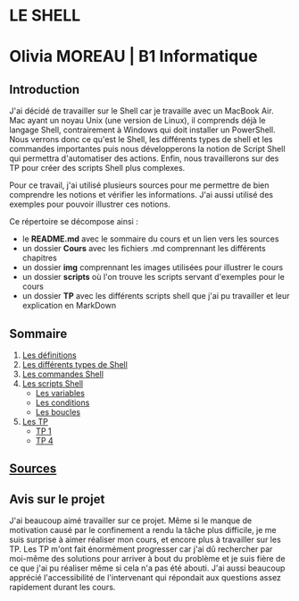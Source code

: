 # LE SHELL 
# Olivia MOREAU | B1 Informatique

## Introduction


J'ai décidé de travailler sur le Shell car je travaille avec un MacBook Air. Mac ayant un noyau Unix (une version de Linux), il comprends déjà le langage Shell, contrairement à Windows qui doit installer un PowerShell. Nous verrons donc ce qu'est le Shell, les différents types de shell et les commandes importantes puis nous développerons la notion de Script Shell qui permettra d'automatiser des actions. Enfin, nous travaillerons sur des TP pour créer des scripts Shell plus complexes.

Pour ce travail, j'ai utilisé plusieurs sources pour me permettre de bien comprendre les notions et vérifier les informations. J'ai aussi utilisé des exemples pour pouvoir illustrer ces notions. 

Ce répertoire se décompose ainsi : 
* le **README.md** avec le sommaire du cours et un lien vers les sources
* un dossier **Cours** avec les fichiers .md comprennant les différents chapitres
* un dossier **img** comprennant les images utilisées pour illustrer le cours
* un dossier **scripts** où l'on trouve les scripts servant d'exemples pour le cours
* un dossier **TP** avec les différents scripts shell que j'ai pu travailler et leur explication en MarkDown

## Sommaire
1. [Les définitions](./Cours/definition.md)
2. [Les différents types de Shell](./Cours/types.md)
3. [Les commandes Shell](./Cours/cmd.md)
4. [Les scripts Shell](./Cours/scripts.md)
    * [Les variables](./Cours/var.md)
    * [Les conditions](./Cours/conditions.md)
    * [Les boucles](./Cours/boucles.md)
5. [Les TP](./TP)
    * [TP 1](./TP/TP1.md)
    * [TP 4](./TP/TP4.md)

## [Sources](./Cours/sources.md)

## Avis sur le projet

J'ai beaucoup aimé travailler sur ce projet. Même si le manque de motivation causé par le confinement a rendu la tâche plus difficile, je me suis surprise à aimer réaliser mon cours, et encore plus à travailler sur les TP. Les TP m'ont fait énormément progresser car j'ai dû rechercher par moi-même des solutions pour arriver à bout du problème et je suis fière de ce que j'ai pu réaliser même si cela n'a pas été abouti.
J'ai aussi beaucoup apprécié l'accessibilité de l'intervenant qui répondait aux questions assez rapidement durant les cours.

